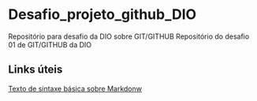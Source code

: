 # Desafio_projeto_github_DIO
Repositório para desafio da DIO sobre GIT/GITHUB
Repositório do desafio 01 de GIT/GITHUB da DIO

## Links úteis
[Texto de sintaxe básica sobre Markdonw](https://www.markdownguide.org/basic-syntax/)


